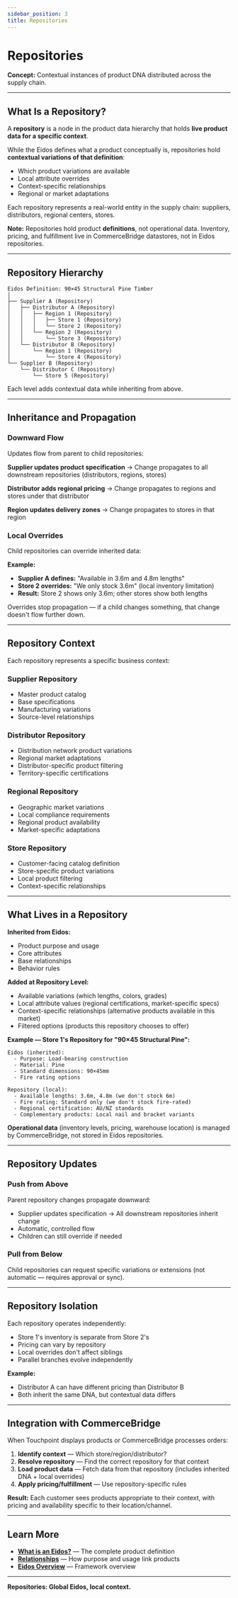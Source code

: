 ```yaml
---
sidebar_position: 3
title: Repositories
---
```


# Repositories
**Concept:** Contextual instances of product DNA distributed across the supply chain.

---

## What Is a Repository?

A **repository** is a node in the product data hierarchy that holds **live product data for a specific context**.

While the Eidos defines what a product conceptually is, repositories hold **contextual variations of that definition**:
- Which product variations are available
- Local attribute overrides
- Context-specific relationships
- Regional or market adaptations

Each repository represents a real-world entity in the supply chain: suppliers, distributors, regional centers, stores.

**Note:** Repositories hold product **definitions**, not operational data. Inventory, pricing, and fulfillment live in CommerceBridge datastores, not in Eidos repositories.

---

## Repository Hierarchy

```
Eidos Definition: 90×45 Structural Pine Timber
│
├── Supplier A (Repository)
│   ├── Distributor A (Repository)
│   │   ├── Region 1 (Repository)
│   │   │   ├── Store 1 (Repository)
│   │   │   └── Store 2 (Repository)
│   │   └── Region 2 (Repository)
│   │       └── Store 3 (Repository)
│   └── Distributor B (Repository)
│       └── Region 1 (Repository)
│           └── Store 4 (Repository)
└── Supplier B (Repository)
    └── Distributor C (Repository)
        └── Store 5 (Repository)
```

Each level adds contextual data while inheriting from above.

---

## Inheritance and Propagation

### Downward Flow

Updates flow from parent to child repositories:

**Supplier updates product specification** → Change propagates to all downstream repositories (distributors, regions, stores)

**Distributor adds regional pricing** → Change propagates to regions and stores under that distributor

**Region updates delivery zones** → Change propagates to stores in that region

### Local Overrides

Child repositories can override inherited data:

**Example:**
- **Supplier A defines:** "Available in 3.6m and 4.8m lengths"
- **Store 2 overrides:** "We only stock 3.6m" (local inventory limitation)
- **Result:** Store 2 shows only 3.6m; other stores show both lengths

Overrides stop propagation — if a child changes something, that change doesn't flow further down.

---

## Repository Context

Each repository represents a specific business context:

### Supplier Repository
- Master product catalog
- Base specifications
- Manufacturing variations
- Source-level relationships

### Distributor Repository
- Distribution network product variations
- Regional market adaptations
- Distributor-specific product filtering
- Territory-specific certifications

### Regional Repository
- Geographic market variations
- Local compliance requirements
- Regional product availability
- Market-specific adaptations

### Store Repository
- Customer-facing catalog definition
- Store-specific product variations
- Local product filtering
- Context-specific relationships

---

## What Lives in a Repository

**Inherited from Eidos:**
- Product purpose and usage
- Core attributes
- Base relationships
- Behavior rules

**Added at Repository Level:**
- Available variations (which lengths, colors, grades)
- Local attribute values (regional certifications, market-specific specs)
- Context-specific relationships (alternative products available in this market)
- Filtered options (products this repository chooses to offer)

**Example — Store 1's Repository for "90×45 Structural Pine":**
```
Eidos (inherited):
  - Purpose: Load-bearing construction
  - Material: Pine
  - Standard dimensions: 90×45mm
  - Fire rating options
  
Repository (local):
  - Available lengths: 3.6m, 4.8m (we don't stock 6m)
  - Fire rating: Standard only (we don't stock fire-rated)
  - Regional certification: AU/NZ standards
  - Complementary products: Local nail and bracket variants
```

**Operational data** (inventory levels, pricing, warehouse location) is managed by CommerceBridge, not stored in Eidos repositories.

---

## Repository Updates

### Push from Above
Parent repository changes propagate downward:
- Supplier updates specification → All downstream repositories inherit change
- Automatic, controlled flow
- Children can still override if needed

### Pull from Below
Child repositories can request specific variations or extensions (not automatic — requires approval or sync).

---

## Repository Isolation

Each repository operates independently:
- Store 1's inventory is separate from Store 2's
- Pricing can vary by repository
- Local overrides don't affect siblings
- Parallel branches evolve independently

**Example:**
- Distributor A can have different pricing than Distributor B
- Both inherit the same DNA, but contextual data differs

---

## Integration with CommerceBridge

When Touchpoint displays products or CommerceBridge processes orders:

1. **Identify context** — Which store/region/distributor?
2. **Resolve repository** — Find the correct repository for that context
3. **Load product data** — Fetch data from that repository (includes inherited DNA + local overrides)
4. **Apply pricing/fulfillment** — Use repository-specific rules

**Result:** Each customer sees products appropriate to their context, with pricing and availability specific to their location/channel.

---

## Learn More

- **[What is an Eidos?](/eidos/product-dna)** — The complete product definition
- **[Relationships](/eidos/relationships)** — How purpose and usage link products
- **[Eidos Overview](/eidos)** — Framework overview

---

**Repositories: Global Eidos, local context.**

